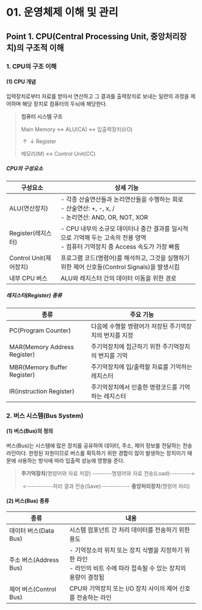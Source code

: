 # 01. 운영체제 이해 및 관리

## Point 1. CPU(Central Processing Unit, 중앙처리장치)의 구조적 이해

### 1. CPU의 구조 이해

#### (1) CPU 개념

입력장치로부터 자료를 받아서 연산하고 그 결과를 출력장치로 보내는 일련의 과정을 제어하며 해당 장치로 컴퓨터의 두뇌에 해당한다.

> **컴퓨터 시스템 구조**
>
> Main Memory ↔ ALU(CA)   ↔ 입출력장치(I/O)
>
> ​                                  ↑
> ​                                  ↓ Register
>
> 메모리(M) ↔ Control Unit(CC)

##### CPU의 구성요소

| 구성요소               | 상세 기능                                                    |
| ---------------------- | ------------------------------------------------------------ |
| ALU(연산장치)          | - 각종 산술연산들과 논리연산들을 수행하는 회로<br />- 산술연산: +, -, x, /<br />- 논리연산: AND, OR, NOT, XOR |
| Register(레지스터)     | - CPU 내부의 소규모 데이터나 중간 결과를 일시적으로 기억해 두는 고속의 전용 영역<br />- 컴퓨터 기억장치 중 Access 속도가 가장 빠름 |
| Control Unit(제어장치) | 프로그램 코드(명령어)를 해석하고, 그것을 실행하기 위한 제어 신호들(Control Signals)을 발생시킴 |
| 내부 CPU 버스          | ALU와 레지스터 간의 데이터 이동을 위한 경로                  |

##### 레지스터(Register) 종류

| 종류                         | 주요 기능                                              |
| ---------------------------- | ------------------------------------------------------ |
| PC(Program Counter)          | 다음에 수행할 명령어가 저장된 주기억장치의 번지를 지정 |
| MAR(Memory Address Register) | 주기억장치에 접근하기 위한 주기억장치의 번지를 기억    |
| MBR(Memory Buffer Register)  | 주기억장치에 입/출력할 자료를 기억하는 레지스터        |
| IR(instruction Register)     | 주기억장치에서 인출한 명령코드를 기억하는 레지스터     |

### 2. 버스 시스템(Bus System)

#### (1) 버스(Bus)의 정의

버스(Bus)는 시스템에 많은 장치를 공유하여 데이터, 주소, 제어 정보를 전달하는 전송 라인이다. 한정된 자원이므로 버스를 획득하기 위한 경합이 많이 발생하는 장치이기 때문에 사용하는 방식에 따라 입출력 성능에 영향을 준다.

> **주기억장치**(명령어와 자료 저장) --------명령어와 자료 전송(Load)--------->
>
> ​                                                       <-----------처리 결과 전송(Save)------------ **중앙처리장치**(명령어 처리)

#### (2) 버스(Bus) 종류

| 종류                   | 내용                                                         |
| ---------------------- | ------------------------------------------------------------ |
| 데이터 버스(Data Bus)  | 시스템 컴포넌트 간 처리 데이터를 전송하기 위한 용도          |
| 주소 버스(Address Bus) | - 기억장소의 위치 또는 장치 식별을 지정하기 위한 라인<br />- 라인의 비트 수에 따라 접속될 수 있는 장치의 용량이 결정됨 |
| 제어 버스(Control Bus) | CPU와 기억장치 또는 I/O 장치 사이의 제어 신호를 전송하는 라인 |

